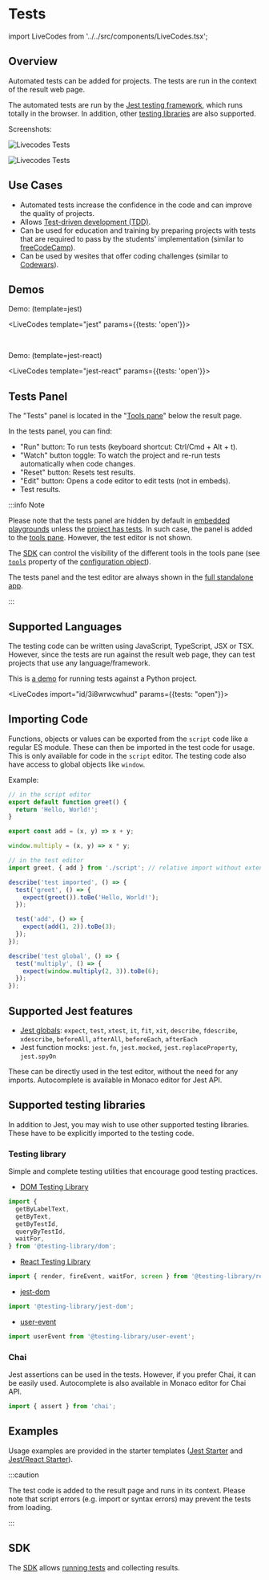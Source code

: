 # Tests

import LiveCodes from '../../src/components/LiveCodes.tsx';

## Overview

Automated tests can be added for projects. The tests are run in the context of the result web page.

The automated tests are run by the <a href="https://jestjs.io/" target="_blank">Jest testing framework</a>, which runs totally in the browser. In addition, other [testing libraries](#supported-testing-libraries) are also supported.

Screenshots:

![Livecodes Tests](/img/screenshots/tests.jpg)

![Livecodes Tests](/img/screenshots/test-editor.jpg)

## Use Cases

- Automated tests increase the confidence in the code and can improve the quality of projects.
- Allows <a href="https://en.wikipedia.org/wiki/Test-driven_development" target="_blank">Test-driven development (TDD)</a>.
- Can be used for education and training by preparing projects with tests that are required to pass by the students' implementation (similar to <a href="https://www.freecodecamp.org/learn" target="_blank">freeCodeCamp</a>).
- Can be used by wesites that offer coding challenges (similar to <a href="https://www.codewars.com/" target="_blank">Codewars</a>).

## Demos

Demo: (template=jest)

<LiveCodes template="jest" params={{tests: 'open'}}></LiveCodes>

<p>&nbsp;</p>

Demo: (template=jest-react)

<LiveCodes template="jest-react" params={{tests: 'open'}}></LiveCodes>

## Tests Panel

The "Tests" panel is located in the "[Tools pane](./tools-pane.md)" below the result page.

In the tests panel, you can find:

- "Run" button: To run tests (keyboard shortcut: Ctrl/Cmd + Alt + t).
- "Watch" button toggle: To watch the project and re-run tests automatically when code changes.
- "Reset" button: Resets test results.
- "Edit" button: Opens a code editor to edit tests (not in embeds).
- Test results.

:::info Note

Please note that the tests panel are hidden by default in [embedded playgrounds](./embeds.md) unless the [project has tests](../configuration/configuration-object.md#tests). In such case, the panel is added to the [tools pane](./tools-pane.md). However, the test editor is not shown.

The [SDK](../sdk/index.md) can control the visibility of the different tools in the tools pane (see [`tools`](../configuration/configuration-object.md#tools) property of the [configuration object](../configuration/configuration-object.md)).

The tests panel and the test editor are always shown in the [full standalone app](../getting-started.md#standalone-app).

:::

## Supported Languages

The testing code can be written using JavaScript, TypeScript, JSX or TSX.
However, since the tests are run against the result web page, they can test projects that use any language/framework.

This is <a href="https://livecodes.io/?x=id/3i8wrwcwhud&tests" target="_blank">a demo</a> for running tests against a Python project.

<LiveCodes import="id/3i8wrwcwhud" params={{tests: "open"}}></LiveCodes>

## Importing Code

Functions, objects or values can be exported from the `script` code like a regular ES module.
These can then be imported in the test code for usage. This is only available for code in the `script` editor. The testing code also have access to global objects like `window`.

Example:

```js
// in the script editor
export default function greet() {
  return 'Hello, World!';
}

export const add = (x, y) => x + y;

window.multiply = (x, y) => x * y;
```

```js
// in the test editor
import greet, { add } from './script'; // relative import without extension

describe('test imported', () => {
  test('greet', () => {
    expect(greet()).toBe('Hello, World!');
  });

  test('add', () => {
    expect(add(1, 2)).toBe(3);
  });
});

describe('test global', () => {
  test('multiply', () => {
    expect(window.multiply(2, 3)).toBe(6);
  });
});
```

## Supported Jest features

- [Jest globals](https://jestjs.io/docs/api): `expect`, `test`, `xtest`, `it`, `fit`, `xit`, `describe`, `fdescribe`, `xdescribe`, `beforeAll`, `afterAll`, `beforeEach`, `afterEach`
- Jest function mocks: `jest.fn`, `jest.mocked`, `jest.replaceProperty`, `jest.spyOn`

These can be directly used in the test editor, without the need for any imports.
Autocomplete is available in Monaco editor for Jest API.

## Supported testing libraries

In addition to Jest, you may wish to use other supported testing libraries. These have to be explicitly imported to the testing code.

### Testing library

Simple and complete testing utilities that encourage good testing practices.

- <a href="https://testing-library.com/docs/dom-testing-library/intro" target="_blank">DOM Testing Library</a>

```js
import {
  getByLabelText,
  getByText,
  getByTestId,
  queryByTestId,
  waitFor,
} from '@testing-library/dom';
```

- <a href="https://testing-library.com/docs/react-testing-library/intro" target="_blank">React Testing Library</a>

```js
import { render, fireEvent, waitFor, screen } from '@testing-library/react';
```

- <a href="https://testing-library.com/docs/ecosystem-jest-dom" target="_blank">jest-dom</a>

```js
import '@testing-library/jest-dom';
```

- <a href="https://testing-library.com/docs/user-event/intro" target="_blank">user-event</a>

```js
import userEvent from '@testing-library/user-event';
```

### Chai

Jest assertions can be used in the tests. However, if you prefer Chai, it can be easily used.
Autocomplete is also available in Monaco editor for Chai API.

```js
import { assert } from 'chai';
```

## Examples

Usage examples are provided in the starter templates (<a href="pathname:///../?template=jest" target="_blank">Jest Starter</a> and <a href="pathname:///../?template=jest-react" target="_blank">Jest/React Starter</a>).

:::caution

The test code is added to the result page and runs in its context. Please note that script errors (e.g. import or syntax errors) may prevent the tests from loading.

:::

## SDK

The [SDK](../sdk/index.md) allows [running tests](../sdk/js-ts.md#runtests) and collecting results.
